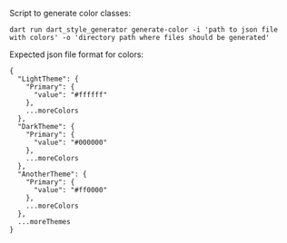 Script to generate color classes:

`dart run dart_style_generator generate-color -i 'path to json file with colors' -o 'directory path where files should be
generated'`

Expected json file format for colors:

```
{
  "LightTheme": {
    "Primary": {
      "value": "#ffffff"
    },
    ...moreColors
  },
  "DarkTheme": {
    "Primary": {
      "value": "#000000"
    },
    ...moreColors
  },
  "AnotherTheme": {
    "Primary": {
      "value": "#ff0000"
    },
    ...moreColors
  },
  ...moreThemes
}
```